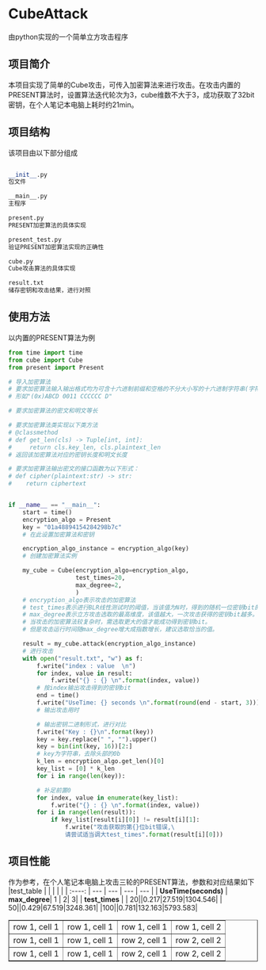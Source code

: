 # CubeAttack

由python实现的一个简单立方攻击程序

## 项目简介

本项目实现了简单的Cube攻击，可传入加密算法来进行攻击。在攻击内置的PRESENT算法时，设置算法迭代轮次为3，cube维数不大于3，成功获取了32bit密钥，在个人笔记本电脑上耗时约21min。

## 项目结构

该项目由以下部分组成

```python

__init__.py
包文件

__main__.py
主程序

present.py
PRESENT加密算法的具体实现

present_test.py
验证PRESENT加密算法实现的正确性

cube.py
Cube攻击算法的具体实现

result.txt
储存密钥和攻击结果，进行对照
```

## 使用方法

以内置的PRESENT算法为例

```python
from time import time
from cube import Cube
from present import Present

# 导入加密算法
# 要求加密算法输入输出格式均为可含十六进制前缀和空格的不分大小写的十六进制字符串(字符串尾部不得有空格)
# 形如"(0x)ABCD 0011 CCCCCC D"

# 要求加密算法的密文和明文等长

# 要求加密算法类实现以下类方法
# @classmethod
# def get_len(cls) -> Tuple[int, int]:
#     return cls.key_len, cls.plaintext_len
# 返回该加密算法对应的密钥长度和明文长度

# 要求加密算法输出密文的接口函数为以下形式：
# def cipher(plaintext:str) -> str:
#    return ciphertext


if __name__ == "__main__":
    start = time()
    encryption_algo = Present
    key = "01a48894154284298b7c"
    # 在此设置加密算法和密钥

    encryption_algo_instance = encryption_algo(key)
    # 创建加密算法实例

    my_cube = Cube(encryption_algo=encryption_algo,
                   test_times=20,
                   max_degree=2,
                   )
    # encryption_algo表示攻击的加密算法
    # test_times表示进行BLR线性测试时的阈值，当该值为N时，得到的随机一位密钥bit的置信度为1 - 2**(-N)
    # max_degree表示立方攻击选取的最高维度，该值越大，一次攻击获得的密钥bit越多。
    # 当攻击的加密算法较复杂时，需选取更大的值才能成功得到密钥bit。
    # 但是攻击运行时间随max_degree增大成指数增长，建议选取恰当的值。

    result = my_cube.attack(encryption_algo_instance)
    # 进行攻击
    with open("result.txt", "w") as f:
        f.write("index : value  \n")
        for index, value in result:
            f.write("{} : {} \n".format(index, value))
        # 按index输出攻击得到的密钥bit
        end = time()
        f.write("UseTime: {} seconds \n".format(round(end - start, 3)))
        # 输出攻击用时

        # 输出密钥二进制形式，进行对比
        f.write("Key : {}\n".format(key))
        key = key.replace(" ", "").upper()
        key = bin(int(key, 16))[2:]
        # key为字符串，去除头部的0b
        k_len = encryption_algo.get_len()[0]
        key_list = [0] * k_len
        for i in range(len(key)):

        # 补足前置0
        for index, value in enumerate(key_list):
            f.write("{} : {} \n".format(index, value))
        for i in range(len(result)):
            if key_list[result[i][0]] != result[i][1]:
                f.write("攻击获取的第{}位bit错误,\
                请尝试适当调大test_times".format(result[i][0]))

```

## 项目性能

作为参考，在个人笔记本电脑上攻击三轮的PRESENT算法，参数和对应结果如下
|test_table | | | | |
| :----: | --- | --- | --- | --- |
| **UseTime(seconds)** | **max_degree**| 1 | 2| 3|
| **test_times** |
| 20||0.217|27.519|1304.546|
| 50||0.429|67.519|3248.361|
|100||0.781|132.163|5793.583|

<table border="1">
<tr>
<td>row 1, cell 1</td>
<td>row 1, cell 1</td>
<td>row 1, cell 1</td>
<td>row 1, cell 2</td>
</tr>
<tr>
<td>row 1, cell 1</td>
<td>row 1, cell 1</td>
<td>row 2, cell 1</td>
<td>row 2, cell 2</td>
</tr>
<tr>
<td>row 1, cell 1</td>
<td>row 1, cell 1</td>
<td>row 2, cell 1</td>
<td>row 2, cell 2</td>
</tr>
</table>
